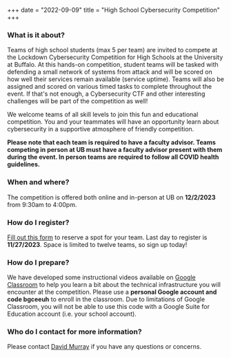 +++
date = "2022-09-09"
title = "High School Cybersecurity Competition"
+++


### What is it about?

Teams of high school students (max 5 per team) are invited to compete at the Lockdown Cybersecurity Competition for High Schools at the University at Buffalo. At this hands-on competition, student teams will be tasked with defending a small network of systems from attack and will be scored on how well their services remain available (service uptime). Teams will also be assigned and scored on various timed tasks to complete throughout the event. If that's not enough, a Cybersecurity CTF and other interesting challenges will be part of the competition as well!

We welcome teams of all skill levels to join this fun and educational competition. You and your teammates will have an opportunity learn about cybersecurity in a supportive atmosphere of friendly competition. 

**Please note that each team is required to have a faculty advisor.  Teams competing in person at UB must have a faculty advisor present with them during the event.  In person teams are required to follow all COVID health guidelines.**


### When and where?

The competition is offered both online and in-person at UB on **12/2/2023** from 9:30am to 4:00pm.


### How do I register? 

<a href="https://forms.gle/LoiyRkTB96Mshw4u8" target="_blank">Fill out this form</a> to reserve a spot for your team. Last day to register is **11/27/2023**. Space is limited to twelve teams, so sign up today!


### How do I prepare?

We have developed some instructional videos available on <a href="https://classroom.google.com" target="_blank">Google Classroom</a> to help you learn a bit about the technical infrastructure you will encounter at the competition.  Please use a **personal Google account and code bgceeuh** to enroll in the classroom.  Due to limitations of Google Classroom, you will not be able to use this code with a Google Suite for Education account (i.e. your school account).


### Who do I contact for more information?

Please contact [David Murray](mailto:djmurray@buffalo.edu?subject=Lockdown+HS+Question) if you have any questions or concerns. 
